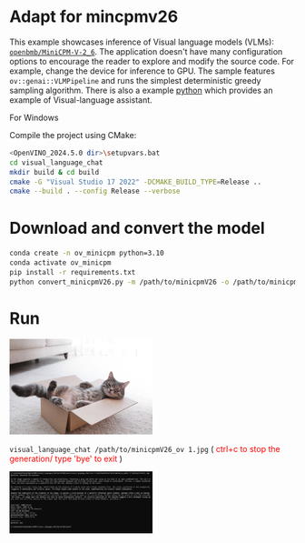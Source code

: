 # Adapt for mincpmv26

This example showcases inference of Visual language models (VLMs): [`openbmb/MiniCPM-V-2_6`](https://huggingface.co/openbmb/MiniCPM-V-2_6). The application doesn't have many configuration options to encourage the reader to explore and modify the source code. For example, change the device for inference to GPU. The sample features `ov::genai::VLMPipeline` and runs the simplest deterministic greedy sampling algorithm. There is also a example [python](https://github.com/onlymatrix/miniCPMs/tree/main/miniCPM-V26) which provides an example of Visual-language assistant.


For Windows

Compile the project using CMake:

```sh
<OpenVINO_2024.5.0 dir>\setupvars.bat
cd visual_language_chat
mkdir build & cd build
cmake -G "Visual Studio 17 2022" -DCMAKE_BUILD_TYPE=Release ..
cmake --build . --config Release --verbose 
```

# Download and convert the model

``` sh
conda create -n ov_minicpm python=3.10
conda activate ov_minicpm
pip install -r requirements.txt
python convert_minicpmV26.py -m /path/to/minicpmV26 -o /path/to/minicpmV26_ov
```

# Run

<img src="./images/1.jpg" width="50%"></img>

`visual_language_chat /path/to/minicpmV26_ov 1.jpg`  (<font color='red'> ctrl+c to stop the generation/ type 'bye' to exit </font>)

<img src="./images/2.png" width="50%"></img>

